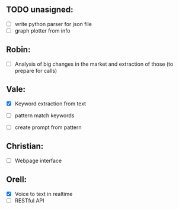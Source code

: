 ## TODO unasigned:
- [ ] write python parser for json file
- [ ] graph plotter from info

## Robin:
- [ ] Analysis of big changes in the market and extraction of those (to prepare for calls)


## Vale:
- [x] Keyword extraction from text
- [ ] pattern match keywords
- [ ] create prompt from pattern


## Christian:
- [ ] Webpage interface


## Orell:
- [x] Voice to text in realtime
- [ ] RESTful API

